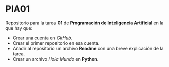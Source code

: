 # PIA01
Repositorio para la tarea **01** de **Programación de Inteligencia Artificial** en la que hay que:
- Crear una cuenta en *GitHub*.
- Crear el primer repositorio en esa cuenta.
- Añadir al repositorio un archivo **Readme** con una breve explicación de la tarea.
- Crear un archivo *Hola Mundo* en **Python**.

